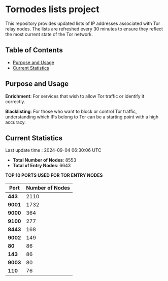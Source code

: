 # Tornodes lists project

This repository provides updated lists of IP addresses associated with Tor relay nodes. The lists are refreshed every 30 minutes to ensure they reflect the most current state of the Tor network.

## Table of Contents

- [Purpose and Usage](#purpose-and-usage)
- [Current Statistics](#current-statistics)


## Purpose and Usage

**Enrichment**: For services that wish to allow Tor traffic or identify it correctly.

**Blacklisting**: For those who want to block or control Tor traffic, understanding which IPs belong to Tor can be a starting point with a high accuracy.

## Current Statistics

Last update time : 2024-09-04 06:30:06 UTC

- **Total Number of Nodes**: 8553
- **Total of Entry Nodes**: 6643

**TOP 10 PORTS USED FOR TOR ENTRY NODES**

| **Port** | **Number of Nodes** |
|------|-----------------|
| **443**   | 2110  |
| **9001**   | 1732  |
| **9000**   | 364  |
| **9100**   | 277  |
| **8443**   | 168  |
| **9002**   | 149  |
| **80**   | 86  |
| **143**   | 86  |
| **9003**   | 80  |
| **110**   | 76  |

